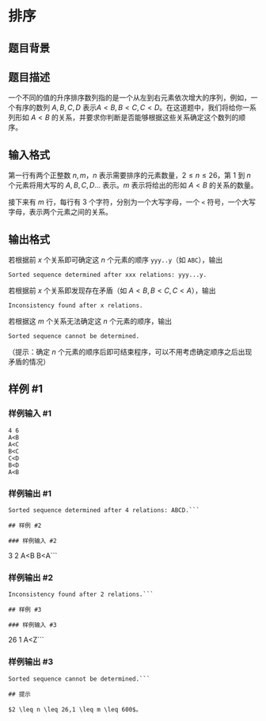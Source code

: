 # 排序

## 题目背景



## 题目描述

一个不同的值的升序排序数列指的是一个从左到右元素依次增大的序列，例如，一个有序的数列 $A,B,C,D$ 表示$A<B,B<C,C<D$。在这道题中，我们将给你一系列形如 $A<B$ 的关系，并要求你判断是否能够根据这些关系确定这个数列的顺序。

## 输入格式

第一行有两个正整数 $n,m$，$n$ 表示需要排序的元素数量，$2\leq n\leq 26$，第 $1$ 到 $n$ 个元素将用大写的 $A,B,C,D\dots$ 表示。$m$ 表示将给出的形如 $A<B$ 的关系的数量。

接下来有 $m$ 行，每行有 $3$ 个字符，分别为一个大写字母，一个 `<` 符号，一个大写字母，表示两个元素之间的关系。


## 输出格式

若根据前 $x$ 个关系即可确定这 $n$ 个元素的顺序 `yyy..y`（如 `ABC`），输出

`Sorted sequence determined after xxx relations: yyy...y.`

若根据前 $x$ 个关系即发现存在矛盾（如 $A<B,B<C,C<A$），输出

`Inconsistency found after x relations.`

若根据这 $m$ 个关系无法确定这 $n$ 个元素的顺序，输出

`Sorted sequence cannot be determined.`

（提示：确定 $n$ 个元素的顺序后即可结束程序，可以不用考虑确定顺序之后出现矛盾的情况）


## 样例 #1

### 样例输入 #1
```
4 6
A<B
A<C
B<C
C<D
B<D
A<B
```

### 样例输出 #1

```
Sorted sequence determined after 4 relations: ABCD.```

## 样例 #2

### 样例输入 #2
```
3 2
A<B
B<A```

### 样例输出 #2

```
Inconsistency found after 2 relations.```

## 样例 #3

### 样例输入 #3
```
26 1
A<Z```

### 样例输出 #3

```
Sorted sequence cannot be determined.```

## 提示

$2 \leq n \leq 26,1 \leq m \leq 600$。
